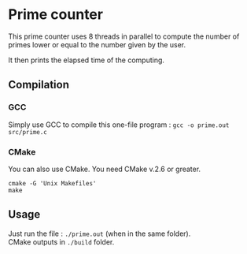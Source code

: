 # Prime counter
This prime counter uses 8 threads in parallel to compute the number of primes lower or equal to the number given by the user.

It then prints the elapsed time of the computing.

## Compilation
### GCC
Simply use GCC to compile this one-file program : `gcc -o prime.out src/prime.c`

### CMake
You can also use CMake. You need CMake v.2.6 or greater.
```
cmake -G 'Unix Makefiles'
make
```

## Usage
Just run the file : `./prime.out` (when in the same folder).  
CMake outputs in `./build` folder.

